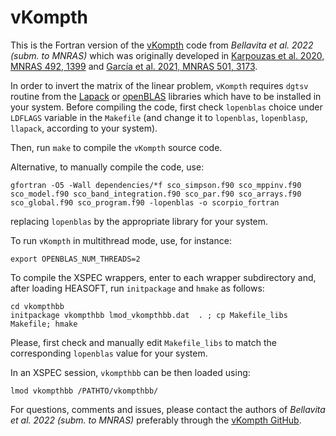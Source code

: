 # vKompth

This is the Fortran version of the [vKompth](https://github.com/candebellavita/vkompth) code from
*Bellavita et al. 2022 (subm. to MNRAS)* which was originally
developed in [Karpouzas et al. 2020, MNRAS 492, 1399](https://ui.adsabs.harvard.edu/abs/2020MNRAS.492.1399K/abstract) and [García et al. 2021, MNRAS 501, 3173](https://ui.adsabs.harvard.edu/abs/2021MNRAS.501.3173G/abstract).

In order to invert the matrix of the linear problem, `vKompth` requires `dgtsv` routine from the [Lapack](https://www.netlib.org/lapack) or [openBLAS]([https://www.openblas.net/) libraries which have to be installed in your system. Before compiling the code, first check `lopenblas` choice under `LDFLAGS` variable in the `Makefile` (and change it to `lopenblas`, `lopenblasp`, `llapack`, according to your system).

Then, run `make` to compile the `vKompth` source code.

Alternative, to manually compile the code, use:
```
gfortran -O5 -Wall dependencies/*f sco_simpson.f90 sco_mppinv.f90 sco_model.f90 sco_band_integration.f90 sco_par.f90 sco_arrays.f90 sco_global.f90 sco_program.f90 -lopenblas -o scorpio_fortran
```
replacing `lopenblas` by the appropriate library for your system.

To run `vKompth` in multithread mode, use, for instance:
```
export OPENBLAS_NUM_THREADS=2
```

To compile the XSPEC wrappers, enter to each wrapper subdirectory and, after loading HEASOFT, run `initpackage` and `hmake` as follows:
```
cd vkompthbb
initpackage vkompthbb lmod_vkompthbb.dat  . ; cp Makefile_libs Makefile; hmake
```
Please, first check and manually edit `Makefile_libs` to match the corresponding `lopenblas` value for your system.

In an XSPEC session, `vkompthbb` can be then loaded using:
```
lmod vkompthbb /PATHTO/vkompthbb/
```

For questions, comments and issues, please contact the
authors of *Bellavita et al. 2022 (subm. to MNRAS)* preferably through the [vKompth GitHub](https://github.com/candebellavita/vkompth).
